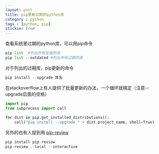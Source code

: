 ```yaml
---
layout: post
title: pip更新过期的python库
category : python
tags : [python, pip]
stickie: true
---
```


查看系统里过期的python库，可以用pip命令

```python
pip list  #列出所有安装的库
pip list --outdated #列出所有过期的库
```

对于列出的过期库，pip更新的命令

```python
pip install --upgrade 库名 
```

在stackoverflow上有人提供了批量更新的办法，一个循环就搞定（注意--upgrade后面的空格）

```python
import pip
from subprocess import call
 
for dist in pip.get_installed_distributions():
    call("pip install --upgrade " + dist.project_name, shell=True)
```

另外的也有人提到用 [pip-review](https://github.com/jgonggrijp/pip-review) 

```python
pip install pip-review
pip-review --local --interactive
```